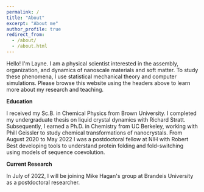 ```yaml
---
permalink: /
title: "About"
excerpt: "About me"
author_profile: true
redirect_from: 
  - /about/
  - /about.html
---
```


Hello! I'm Layne. I am a physical scientist interested in the assembly, organization, and dynamics of nanoscale materials and soft matter. To study these phenomena, I use statistical mechanical theory and computer simulations. Please browse this website using the headers above to learn more about my research and teaching.

**Education**

I received my Sc.B. in Chemical Physics from Brown University. I completed my undergraduate thesis on liquid crystal dynamics with Richard Stratt. Subsequently, I earned a Ph.D. in Chemistry from UC Berkeley, working with Phill Geissler to study chemical transformations of nanocrystals. From August 2020 to May 2022 I was a postdoctoral fellow at NIH with Robert Best developing tools to understand protein folding and fold-switching using models of sequence coevolution.

**Current Research**

In July of 2022, I will be joining Mike Hagan's group at Brandeis University as a postdoctoral researcher.
